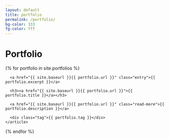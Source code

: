```yaml
---
layout: default
title: portfolio
permalink: /portfolio/
bg-color: 333
fg-color: fff
---
```


<div class="portfolio">
  <h1>Portfolio</h1>

  {% for portfolio in site.portfolios %}
    <article  class="portfolio {{ portfolio.tag }}" style="{% if portfolio.bg-color %}--bg-color: #{{ portfolio.bg-color }}; {% endif %}{% if portfolio.fg-color %}--fg-color: #{{ portfolio.fg-color }}; {% endif %}">

      <a href="{{ site.baseurl }}{{ portfolio.url }}" class="entry">{{ portfolio.excerpt }}</a>

      <h3><a href="{{ site.baseurl }}{{ portfolio.url }}">{{ portfolio.title }}</a></h3>

      <a href="{{ site.baseurl }}{{ portfolio.url }}" class="read-more">{{ portfolio.description }}</a>
      
      <div class="tag">{{ portfolio.tag }}</div>
    </article>
  {% endfor %}